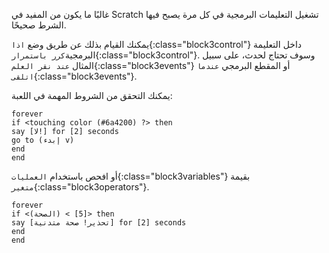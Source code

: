 غالبًا ما يكون من المفيد في Scratch تشغيل التعليمات البرمجية في كل مرة يصبح فيها الشرط صحيحًا.

يمكنك القيام بذلك عن طريق وضع `اذا`{:class="block3control"} داخل التعليمة البرمجية`كرر باستمرار`{:class="block3control"}. وسوف تحتاج لحدث، على سبيل المثال `عند نقر العلم`{:class="block3events"} أو المقطع البرمجي `عندما اتلقى`{:class="block3events"}.

يمكنك التحقق من الشروط المهمة في اللعبة:

```blocks3
forever
if <touching color (#6a4200) ?> then
say [لا!] for [2] seconds
go to (إبدء v)
end
end
```

أو افحص باستخدام `العمليات`{:class="block3variables"} بقيمة `متغير`{:class="block3operators"}.

```blocks3
forever
if <(الصحة) < [5]> then
say [تحذير! صحة متدنية] for [2] seconds
end
end
```

